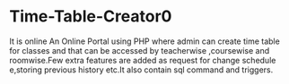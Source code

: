 # Time-Table-Creator0
It is online An Online Portal using PHP where admin can create time table for classes and that can be accessed by teacherwise ,coursewise and roomwise.Few extra features are added as request for change schedule e,storing previous history etc.It also contain sql command and triggers.
